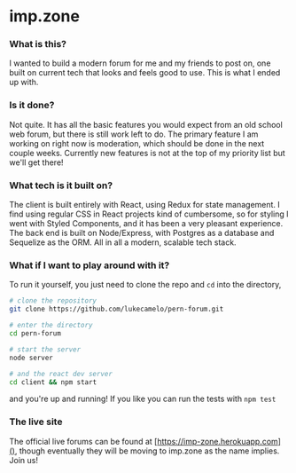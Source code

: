 # imp.zone

### What is this?
I wanted to build a modern forum for me and my friends to post on, one built on current tech that looks and feels good to use. This is what I ended up with.
### Is it done?
Not quite. It has all the basic features you would expect from an old school web forum, but there is still work left to do. The primary feature I am working on right now is moderation, which should be done in the next couple weeks. Currently new features is not at the top of my priority list but we'll get there!
### What tech is it built on?
The client is built entirely with React, using Redux for state management. I find using regular CSS in React projects kind of cumbersome, so for styling I went with Styled Components, and it has been a very pleasant experience. The back end is built on Node/Express, with Postgres as a database and Sequelize as the ORM. All in all a modern, scalable tech stack.
### What if I want to play around with it?
To run it yourself, you just need to clone the repo and `cd` into the directory,

``` bash
# clone the repository
git clone https://github.com/lukecamelo/pern-forum.git

# enter the directory
cd pern-forum

# start the server
node server

# and the react dev server
cd client && npm start
```

and you're up and running! If you like you can run the tests with `npm test`

### The live site
The official live forums can be found at [https://imp-zone.herokuapp.com](), though eventually they will be moving to imp.zone as the name implies. Join us!
